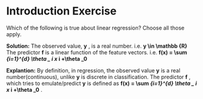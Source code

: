 # **Introduction Exercise**

Which of the following is true about linear regression? Choose all those apply.

**Solution:**
The observed value, **y** , is a real number. i.e. **y \in \mathbb {R}**
The predictor **f** is a linear function of the feature vectors. i.e. **f(x) = \sum _{i=1}^{d} \theta _ i x_ i +\theta _0** 

**Explantion:**
By definition, in regression, the observed value **y**  is a real number(continuous), unlike **y**  is discrete in classification. The predictor **f** , which tries to emulate/predict **y**  is defined as **f(x) = \sum _{i=1}^{d} \theta _ i x_ i +\theta _0**  .
